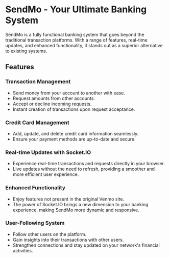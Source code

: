 # **SendMo - Your Ultimate Banking System**

SendMo is a fully functional banking system that goes beyond the traditional transaction platforms. With a range of features, real-time updates, and enhanced functionality, it stands out as a superior alternative to existing systems.

## **Features**

### Transaction Management 

* Send money from your account to another with ease.
* Request amounts from other accounts.
* Accept or decline incoming requests.
* Instant creation of transactions upon request acceptance.

### Credit Card Management

* Add, update, and delete credit card information seamlessly.
* Ensure your payment methods are up-to-date and secure.

### Real-time Updates with Socket.IO

* Experience real-time transactions and requests directly in your browser.
* Live updates without the need to refresh, providing a smoother and more efficient user experience.

### Enhanced Functionality

* Enjoy features not present in the original Venmo site.
* The power of Socket.IO brings a new dimension to your banking experience, making SendMo more dynamic and responsive.

### User-Following System

* Follow other users on the platform.
* Gain insights into their transactions with other users.
* Strengthen connections and stay updated on your network's financial activities.
